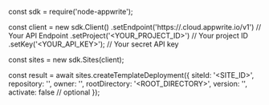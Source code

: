 const sdk = require('node-appwrite');

const client = new sdk.Client()
    .setEndpoint('https://<REGION>.cloud.appwrite.io/v1') // Your API Endpoint
    .setProject('<YOUR_PROJECT_ID>') // Your project ID
    .setKey('<YOUR_API_KEY>'); // Your secret API key

const sites = new sdk.Sites(client);

const result = await sites.createTemplateDeployment({
    siteId: '<SITE_ID>',
    repository: '<REPOSITORY>',
    owner: '<OWNER>',
    rootDirectory: '<ROOT_DIRECTORY>',
    version: '<VERSION>',
    activate: false // optional
});
